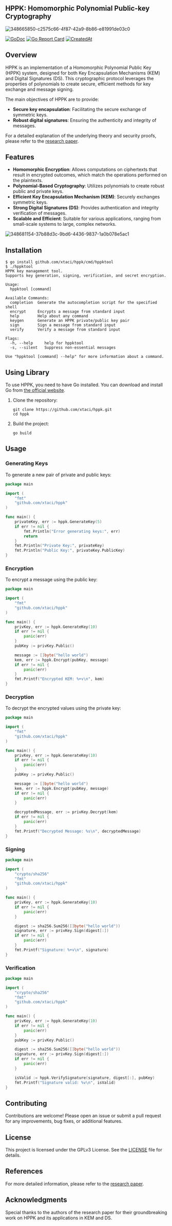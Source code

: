 ## HPPK: Homomorphic Polynomial Public-key Cryptography

![348665850-c2575c66-4f87-42a9-8b86-e81991de03c0](https://github.com/user-attachments/assets/31b9dc56-f353-4df8-9aca-247a5c8d79ad)

[![GoDoc][1]][2] [![Go Report Card][3]][4] [![CreatedAt][5]][6] 

[1]: https://godoc.org/github.com/xtaci/hppk?status.svg
[2]: https://pkg.go.dev/github.com/xtaci/hppk
[3]: https://goreportcard.com/badge/github.com/xtaci/hppk
[4]: https://goreportcard.com/report/github.com/xtaci/hppk
[5]: https://img.shields.io/github/created-at/xtaci/hppk
[6]: https://img.shields.io/github/created-at/xtaci/hppk

## Overview

HPPK is an implementation of a Homomorphic Polynomial Public Key (HPPK) system, designed for both Key Encapsulation Mechanisms (KEM) and Digital Signatures (DS). This cryptographic protocol leverages the properties of polynomials to create secure, efficient methods for key exchange and message signing.

The main objectives of HPPK are to provide:

- **Secure key encapsulation**: Facilitating the secure exchange of symmetric keys.
- **Robust digital signatures**: Ensuring the authenticity and integrity of messages.

For a detailed explanation of the underlying theory and security proofs, please refer to the [research paper](https://arxiv.org/pdf/2402.01852).

## Features

- **Homomorphic Encryption**: Allows computations on ciphertexts that result in encrypted outcomes, which match the operations performed on the plaintexts.
- **Polynomial-Based Cryptography**: Utilizes polynomials to create robust public and private keys.
- **Efficient Key Encapsulation Mechanism (KEM)**: Securely exchanges symmetric keys.
- **Strong Digital Signatures (DS)**: Provides authentication and integrity verification of messages.
- **Scalable and Efficient**: Suitable for various applications, ranging from small-scale systems to large, complex networks.
  
![348681154-37b88d3c-9bd6-4436-9837-1a0b078e5ac1](https://github.com/user-attachments/assets/8bd6fd28-b7be-4c0e-b417-7ab5e95b13bc)


## Installation
```console
$ go install github.com/xtaci/hppk/cmd/hppktool
$ ./hppktool
HPPK key management tool.
Supports key generation, signing, verification, and secret encryption.

Usage:
  hppktool [command]

Available Commands:
  completion  Generate the autocompletion script for the specified shell
  encrypt     Encrypts a message from standard input
  help        Help about any command
  keygen      Generate an HPPK private/public key pair
  sign        Sign a message from standard input
  verify      Verify a message from standard input

Flags:
  -h, --help     help for hppktool
  -s, --silent   Suppress non-essential messages

Use "hppktool [command] --help" for more information about a command.
```
## Using Library

To use HPPK, you need to have Go installed. You can download and install Go from [the official website](https://golang.org/dl/).

1. Clone the repository:

    ```console
    git clone https://github.com/xtaci/hppk.git
    cd hppk
    ```

2. Build the project:

    ```console
    go build
    ```

## Usage

### Generating Keys

To generate a new pair of private and public keys:

```go
package main

import (
    "fmt"
    "github.com/xtaci/hppk"
)

func main() {
    privateKey, err := hppk.GenerateKey(5)
    if err != nil {
        fmt.Println("Error generating keys:", err)
        return
    }
    fmt.Println("Private Key:", privateKey)
    fmt.Println("Public Key:", privateKey.PublicKey)
}
```

### Encryption

To encrypt a message using the public key:

```go
package main

import (
    "fmt"
    "github.com/xtaci/hppk"
)

func main() {
    privKey, err := hppk.GenerateKey(10)
    if err != nil {
        panic(err)
    }
    pubKey := privKey.Public()

    message := []byte("hello world")
    kem, err := hppk.Encrypt(pubKey, message)
    if err != nil {
        panic(err)
    }
    fmt.Printf("Encrypted KEM: %+v\n", kem)
}
```

### Decryption

To decrypt the encrypted values using the private key:

```go
package main

import (
    "fmt"
    "github.com/xtaci/hppk"
)

func main() {
    privKey, err := hppk.GenerateKey(10)
    if err != nil {
        panic(err)
    }
    pubKey := privKey.Public()

    message := []byte("hello world")
    kem, err := hppk.Encrypt(pubKey, message)
    if err != nil {
        panic(err)
    }

    decryptedMessage, err := privKey.Decrypt(kem)
    if err != nil {
        panic(err)
    }
    fmt.Printf("Decrypted Message: %s\n", decryptedMessage)
}
```

### Signing
```go
package main

import (
    "crypto/sha256"
    "fmt"
    "github.com/xtaci/hppk"
)

func main() {
    privKey, err := hppk.GenerateKey(10)
    if err != nil {
        panic(err)
    }

    digest := sha256.Sum256([]byte("hello world"))
    signature, err := privKey.Sign(digest[:])
    if err != nil {
        panic(err)
    }
    fmt.Printf("Signature: %+v\n", signature)
}

```

### Verification
```go
package main

import (
    "crypto/sha256"
    "fmt"
    "github.com/xtaci/hppk"
)

func main() {
    privKey, err := hppk.GenerateKey(10)
    if err != nil {
        panic(err)
    }
    pubKey := privKey.Public()

    digest := sha256.Sum256([]byte("hello world"))
    signature, err := privKey.Sign(digest[:])
    if err != nil {
        panic(err)
    }

    isValid := hppk.VerifySignature(signature, digest[:], pubKey)
    fmt.Printf("Signature valid: %v\n", isValid)
}


```

## Contributing

Contributions are welcome! Please open an issue or submit a pull request for any improvements, bug fixes, or additional features.

## License

This project is licensed under the GPLv3 License. See the [LICENSE](LICENSE) file for details.

## References

For more detailed information, please refer to the [research paper](https://arxiv.org/pdf/2402.01852).

## Acknowledgments

Special thanks to the authors of the research paper for their groundbreaking work on HPPK and its applications in KEM and DS.
